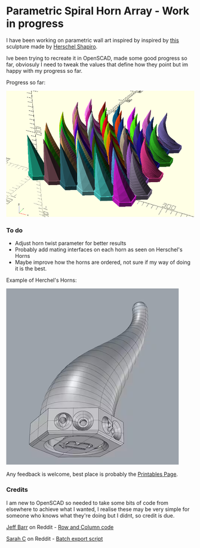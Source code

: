 # Parametric Spiral Horn Array - Work in progress

I have been working on parametric wall art inspired by inspired by [this](https://i.imgur.com/Kc8Cd5w.png) sculpture made by [Herschel Shapiro](https://www.tiktok.com/@herschelshapiro/video/7225225819789036805).

Ive been trying to recreate it in OpenSCAD, made some good progress so far, obviosuly I need to tweak the values that define how they point but im happy with my progress so far.


Progress so far:

![Progress so far](https://raw.githubusercontent.com/samster395/3D-Printing/main/OpenScad/Art/horn_array/example.png)

### To do
 - Adjust horn twist parameter for better results
 - Probably add mating interfaces on each horn as seen on Herschel's Horns
 - Maybe improve how the horns are ordered, not sure if my way of doing it is the best.

Example of Herchel's Horns:

![Example of Herchel's Horns](https://raw.githubusercontent.com/samster395/3D-Printing/main/OpenScad/Art/horn_array/Herschel_Shapiro_horn_example.png)

Any feedback is welcome, best place is probably the [Printables Page](https://www.printables.com/model/738765/).

### Credits
I am new to OpenSCAD so needed to take some bits of code from elsewhere to achieve what I wanted, I realise these may be very simple for someone who knows what they're doing but I didnt, so credit is due.

[Jeff Barr](https://www.reddit.com/user/jeffbarr/) on Reddit - [Row and Column code](https://www.reddit.com/r/openscad/comments/194zodo/incrementing_inside_a_loop/khlnhd4/?context=3)

[Sarah C](https://www.reddit.com/user/SarahC/) on Reddit - [Batch export script](https://www.reddit.com/r/openscad/comments/lbq58y/my_approach_to_scripting_parts_and_converting/)

